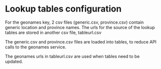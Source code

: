 # Lookup tables configuration

For the geonames key, 2 csv files (generic.csv, province.csv) contain generic location and province names.
The urls for the source of the lookup tables are stored in another csv file, tableurl.csv

The generic.csv and province.csv files are loaded into tables, to reduce API calls to the geonames service.

The geonames urls in tableurl.csv are used when tables need to be updated. 